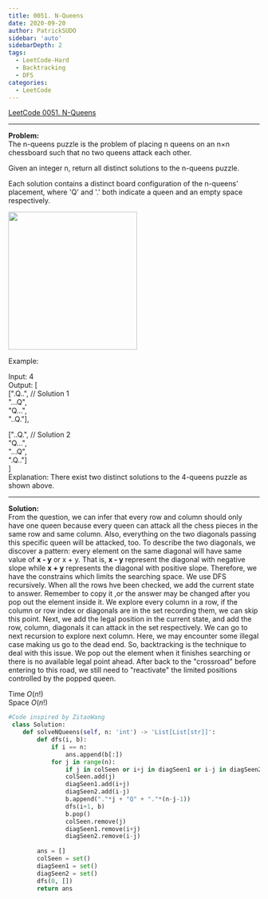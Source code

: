 ```yaml
---
title: 0051. N-Queens
date: 2020-09-20
author: PatrickSUDO
sidebar: 'auto'
sidebarDepth: 2
tags: 
  - LeetCode-Hard
  - Backtracking
  - DFS
categories:
  - LeetCode
---
```

[LeetCode 0051. N-Queens](https://leetcode.com/problems/n-queens/)

---
**Problem:** <br/>
The n-queens puzzle is the problem of placing n queens on an n×n chessboard such that no two queens attack each other.

Given an integer n, return all distinct solutions to the n-queens puzzle.

Each solution contains a distinct board configuration of the n-queens' placement, where 'Q' and '.' both indicate a queen and an empty space respectively.

<img alt="" src="https://assets.leetcode.com/uploads/2018/10/12/8-queens.png" style="width: 258px; height: 276px;">

Example:

Input: 4 </br>
Output: [ </br>
 [".Q..",  // Solution 1 </br>
  "...Q", </br>
  "Q...", </br>
  "..Q."], </br>

 ["..Q.",  // Solution 2 </br>
  "Q...", </br>
  "...Q", </br>
  ".Q.."] </br>
] </br>
Explanation: There exist two distinct solutions to the 4-queens puzzle as shown above.

---
**Solution:** <br/>
From the question, we can infer that every row and column should only have one queen because every queen can attack all the chess pieces in the same row and same column. Also, everything on the two diagonals passing this specific queen will be attacked, too. To describe the two diagonals, we discover a pattern: every element on the same diagonal will have same value of **x - y** or x + y. That is, **x - y** represent the diagonal with negative slope while **x + y** represents the diagonal with positive slope. 
Therefore, we have the constrains which limits the searching space. We use DFS recursively. When all the rows hve been checked, we add the current state to answer. Remember to copy it ,or the answer may be changed after you pop out the element inside it. We explore every column in a row, if the column or row index or diagonals are in the set recording them, we can skip this point. Next, we add the legal position in the current state, and add the row, column, diagonals it can attack in the set respectively. We can go to next recursion to explore next column. Here, we may encounter some illegal case making us go to the dead end. So, backtracking is the technique to deal with this issue. We pop out the element when it finishes searching or there is no available legal point ahead. After back to the "crossroad" before entering to this road, we still need to "reactivate" the limited positions controlled by the popped queen.


Time $O(n!)$ </br>
Space $O(n!)$

```python
#Code inspired by ZitaoWang
 class Solution:
    def solveNQueens(self, n: 'int') -> 'List[List[str]]':
        def dfs(i, b):
            if i == n:
                ans.append(b[:])
            for j in range(n):
                if j in colSeen or i+j in diagSeen1 or i-j in diagSeen2: continue
                colSeen.add(j)
                diagSeen1.add(i+j)
                diagSeen2.add(i-j)
                b.append("."*j + "Q" + "."*(n-j-1))
                dfs(i+1, b)
                b.pop()
                colSeen.remove(j)
                diagSeen1.remove(i+j)
                diagSeen2.remove(i-j)
                           
        ans = []
        colSeen = set()
        diagSeen1 = set()
        diagSeen2 = set()
        dfs(0, [])
        return ans
                
```
